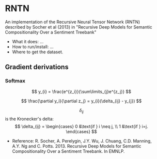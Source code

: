 # RNTN
An implementation of the Recursive Neural Tensor Network (RNTN) described by Socher et al (2013) in "Recursive Deep Models for Semantic Compositionality Over a Sentiment Treebank"

* What it does: ...
* How to run/install: ...
* Where to get the dataset.
## Gradient derivations

### Softmax
$$ y_{i} = \frac{e^{z_i}}{\sum\limits_{j}e^{z_j}} $$

$$ \frac{\partial y_i}{\partial z_j} = y_{i}(\delta_{ij} - y_{j}) $$

$$\delta_{ij}$$ is the Kronecker's delta: $$ \delta_{ij} = \begin{cases} 0 &\text{if } i \neq j,   \\ 1 &\text{if } i=j.   \end{cases} $$
  
  
* Reference: R. Socher, A. Perelygin, J.Y. Wu, J. Chuang, C.D. Manning, A.Y. Ng and C. Potts. 2013. Recursive Deep Models for Semantic Compositionality Over a Sentiment Treebank. In EMNLP.
